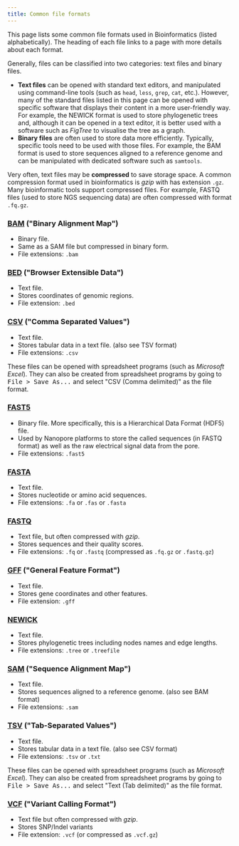 ```yaml
---
title: Common file formats
---
```


This page lists some common file formats used in Bioinformatics (listed alphabetically).
The heading of each file links to a page with more details about each format. 

Generally, files can be classified into two categories: text files and binary files.

* **Text files** can be opened with standard text editors, and manipulated using command-line tools (such as `head`, `less`, `grep`, `cat`, etc.). However, many of the standard files listed in this page can be opened with specific software that displays their content in a more user-friendly way. For example, the NEWICK format is used to store phylogenetic trees and, although it can be opened in a text editor, it is better used with a software such as _FigTree_ to visualise the tree as a graph. 
* **Binary files** are often used to store data more efficiently. Typically, specific tools need to be used with those files. For example, the BAM format is used to store sequences aligned to a reference genome and can be manipulated with dedicated software such as `samtools`.

Very often, text files may be **compressed** to save storage space. 
A common compression format used in bioinformatics is _gzip_ with has extension `.gz`. 
Many bioinformatic tools support compressed files. 
For example, FASTQ files (used to store NGS sequencing data) are often compressed with format `.fq.gz`.


### [BAM](https://en.wikipedia.org/wiki/Binary_Alignment_Map) ("Binary Alignment Map")

* Binary file.
* Same as a SAM file but compressed in binary form.
* File extensions: `.bam`


### [BED](https://en.wikipedia.org/wiki/BED_(file_format)) ("Browser Extensible Data")

* Text file.
* Stores coordinates of genomic regions.
* File extension: `.bed`


### [CSV](https://en.wikipedia.org/wiki/Comma-separated_values#Example) ("Comma Separated Values")

* Text file.
* Stores tabular data in a text file. (also see TSV format)
* File extensions: `.csv`

These files can be opened with spreadsheet programs (such as _Microsoft Excel_).
They can also be created from spreadsheet programs by going to <kbd>File > Save As...</kbd> and select "CSV (Comma delimited)" as the file format.


### [FAST5](https://github.com/mw55309/EG_MinION_2016/blob/master/02_Data_Extraction_QC.md)

* Binary file. More specifically, this is a Hierarchical Data Format (HDF5) file. 
* Used by Nanopore platforms to store the called sequences (in FASTQ format) as well as the raw electrical signal data from the pore.
* File extensions: `.fast5`


### [FASTA](https://en.wikipedia.org/wiki/FASTA)

* Text file.
* Stores nucleotide or amino acid sequences.
* File extensions: `.fa` or `.fas` or `.fasta`


### [FASTQ](https://en.wikipedia.org/wiki/FASTQ_format)

* Text file, but often compressed with _gzip_.
* Stores sequences and their quality scores.
* File extensions: `.fq` or `.fastq` (compressed as `.fq.gz` or `.fastq.gz`) 


### [GFF](https://en.wikipedia.org/wiki/General_feature_format) ("General Feature Format")

* Text file.
* Stores gene coordinates and other features.
* File extension: `.gff`


### [NEWICK](https://en.wikipedia.org/wiki/Newick_format)

* Text file.
* Stores phylogenetic trees including nodes names and edge lengths.
* File extensions: `.tree` or `.treefile`


### [SAM](https://en.wikipedia.org/wiki/SAM_(file_format)) ("Sequence Alignment Map")

* Text file.
* Stores sequences aligned to a reference genome. (also see BAM format)
* File extensions: `.sam` 


### [TSV](https://en.wikipedia.org/wiki/Tab-separated_values#Example) ("Tab-Separated Values")

* Text file.
* Stores tabular data in a text file. (also see CSV format)
* File extensions: `.tsv` or `.txt`

These files can be opened with spreadsheet programs (such as _Microsoft Excel_).
They can also be created from spreadsheet programs by going to <kbd>File > Save As...</kbd> and select "Text (Tab delimited)" as the file format.


### [VCF](https://en.wikipedia.org/wiki/Variant_Call_Format) ("Variant Calling Format")

* Text file but often compressed with _gzip_.
* Stores SNP/Indel variants
* File extension: `.vcf` (or compressed as `.vcf.gz`)

